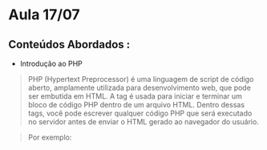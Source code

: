 # Aula 17/07 

## **Conteúdos Abordados** :

- Introdução ao PHP

>PHP (Hypertext Preprocessor) é uma linguagem de script de código aberto, amplamente utilizada para desenvolvimento web, que pode ser embutida em HTML. A tag <?php ?> é usada para iniciar e terminar um bloco de código PHP dentro de um arquivo HTML. Dentro dessas tags, você pode escrever qualquer código PHP que será executado no servidor antes de enviar o HTML gerado ao navegador do usuário.

>Por exemplo:

<!DOCTYPE html>
<html>
<head>
    <title>Exemplo PHP</title>
</head>
<body>
    <h1><?php echo "Olá, mundo!"; ?></h1>
</body>
</html>
